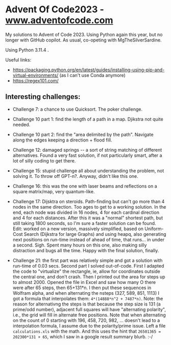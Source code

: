 # Advent Of Code2023 - www.adventofcode.com

My solutions to Advent of Code 2023. Using Python again this year, but no longer with GitHub copilot. As usual, co-opeting with MgTheSilverSardine.

Using Python 3.11.4 .

Useful links:

- https://packaging.python.org/en/latest/guides/installing-using-pip-and-virtual-environments/ (as I can't use Conda anymore)
- https://regex101.com/

## Interesting challenges:

- Challenge 7: a chance to use Quicksort. The poker challenge.
- Challenge 10 part 1: find the length of a path in a map. Djikstra not quite needed.
- Challenge 10 part 2: find the "area delimited by the path". Navigate along the edges keeping a direction + flood fill.
- Challenge 12: damaged springs -- a sort of string matching of different alternatives. Found a very fast solution, if not particularly smart, after a lot of silly coding to get there.
- Challenge 15: stupid challenge all about understanding the problem, not solving it. To throw off GPT-n?. Anyway, didn't like this one. 
- Challenge 16: this was the one with laser beams and reflections on a square matrix/map, very quantum-like.
- Challenge 17: Dijsktra on steroids. Path-finding but can't go more than 4 nodes in the same direction. Too ages to get to a working solution. In the end, each node was divided in 16 nodes, 4 for each cardinal direction and 4 for each distances. After this it was a "normal" shortest path, but still taking 1800 seconds, so I'm sure a faster solution can be found. Edit: worked on a new version, massively simplified, based on Uniform-Cost Search (Dijkstra for large Graphs) and using heapq, also generating next positions on run-time instead of ahead of time, that runs... in under a second. Sigh. Spent many hours on this one, also making silly distraction and bugs all the time. Happy with the final solution, finally.

- Challenge 21: the first part was relatively simple and got a solution with run-time of 0.03 secs. Second part I solved out-of-code. First I adapted the code to "virtualize" the rectangle, ie, allow for coordinates outside the central one, and don't crash. Then I printed out the area for steps up to almost 2000. Opened the file in Excel and saw how many O there were after 65 steps, then 65+131*n. I then put these sequences in Wolfram alpha, and when alternating the nsteps (327, 589, 851, 1113) I got a formula that interpolates them: `4*(14888*n^2 + 7487*n)`. Note: the reason for alternativng the steps is that because the step size is 131 (a prime/odd number), adjacent full squares will have "alternating polarity", i.e., the grid will fill in alternate free positions. Note that when alternating on the count of 0 starting with 196, 458, 720, 982, ... doesn't lead to a interpolation formula, I assume due to the polarity/prime issue. Left a file `calculations.xls` with the math. And this uses the hint that `26501365 = 202300*131 + 65`, which I saw in a google result summary blurb. :-/

